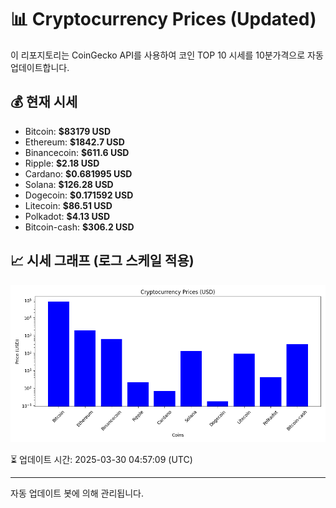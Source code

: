 
# 📊 Cryptocurrency Prices (Updated)

이 리포지토리는 CoinGecko API를 사용하여 코인 TOP 10 시세를 10분가격으로 자동 업데이트합니다.

## 💰 현재 시세
- Bitcoin: **$83179 USD**
- Ethereum: **$1842.7 USD**
- Binancecoin: **$611.6 USD**
- Ripple: **$2.18 USD**
- Cardano: **$0.681995 USD**
- Solana: **$126.28 USD**
- Dogecoin: **$0.171592 USD**
- Litecoin: **$86.51 USD**
- Polkadot: **$4.13 USD**
- Bitcoin-cash: **$306.2 USD**

## 📈 시세 그래프 (로그 스케일 적용)
![Crypto Prices](crypto_prices.png)

⏳ 업데이트 시간: 2025-03-30 04:57:09 (UTC)

---
자동 업데이트 봇에 의해 관리됩니다.
